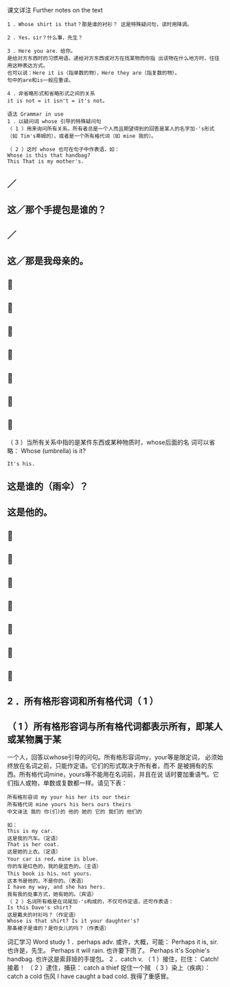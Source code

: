课文详注 Further notes on the text 
```
1 ．Whose shirt is that？那是谁的衬衫？ 这是特殊疑问句，读时用降调。 
```
```
2 ．Yes，sir？什么事，先生？ 
```
```
3 ．Here you are．给你。 
是给对方东西时的习惯用语。递给对方东西或对方在找某物而你指 出该物在什么地方时，往往用这种表达方式。
也可以说：Here it is（指单数的物），Here they are（指复数的物）。
句中的are和is一般应重读。 
```
```
4 ．非省略形式和省略形式之间的关系 
it is not = it isn't = it's not。 
```
```
语法 Grammar in use 
1 ．以疑问词 whose 引导的特殊疑问句 
（ 1 ）用来询问所有关系。所有者总是一个人而且期望得到的回答是某人的名字加-'s形式（如 Tim's蒂姆的），或者是一个所有格代词（如 mine 我的）。 

（ 2 ）这时 whose 也可在句子中作表语，如： 
Whose is this that handbag? 
This That is my mother's. 
``` 
## ／ 

## 这／那个手提包是谁的？ 

## ／ 

## 这／那是我母亲的。 

##  

##  

##  

##  

##  

##  

##  

（ 3 ）当所有关系中指的是某件东西或某种物质时，whose后面的名 
词可以省略： 
Whose (umbrella) is it? 

``` 
It's his. 
``` 
## 这是谁的（雨伞）？ 

## 这是他的。 

##  

##  

##  

##  

##  

##  

##  

## 2 ．所有格形容词和所有格代词（ 1 ） 

## （ 1 ）所有格形容词与所有格代词都表示所有，即某人或某物属于某 

一个人，回答以whose引导的问句。所有格形容词my，your等是限定词， 
必须始终放在名词之前，只能作定语。它们的形式取决于所有者，而不 
是被拥有的东西。所有格代词mine，yours等不能用在名词前，并且在说 
话时要加重语气。它们指人或物，单数或复数都一样。请见下表： 

``` 
所有格形容词 my your his her its our their 
所有格代词 mine yours his hers ours theirs 
中文译法 我的 你(们)的 他的 她的 它的 我们的 他们的 
``` 
``` 
如： 
This is my car. 
这是我的汽车。（定语） 
That is her coat. 
这是她的上衣。（定语） 
Your car is red，mine is blue. 
你的车是红色的，我的是蓝色的。（主语） 
This book is his，not yours. 
这本书是他的，不是你的。（表语） 
I have my way, and she has hers. 
我有我的处事方式，她有她的。（宾语） 
（ 2 ）名词所有格是在词尾加-'s构成的，不仅可作定语，还可作表语： 
Is this Dave's shirt? 
这是戴夫的衬衫吗？（作定语） 
Whose is that shirt? Is it your daughter's? 
那条裙子是谁的？是你女儿的吗？（作表语） 
``` 

词汇学习 Word study 
1 ．perhaps adv. 
或许，大概，可能： 
Perhaps it is, sir. 
也许是，先生。 
Perhaps it will rain. 
也许要下雨了。 
Perhaps it's Sophie's handbag. 
也许这是索菲娅的手提包。 
2 ．catch v. 
（ 1 ）接住，拦住： 
Catch! 
接着！ 
（ 2 ）逮住，捕获： 
catch a thief 捉住一个贼 
（ 3 ）染上（疾病）： 
catch a cold 伤风 
I have caught a bad cold. 
我得了重感冒。 